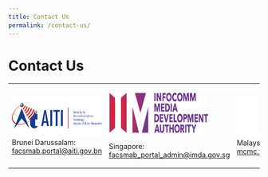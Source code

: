 ```yaml
---
title: Contact Us
permalink: /contact-us/
---
```

<div class="section-content">
   <h1>Contact Us</h1>
   <table>
      <tbody>
         <tr>
            <td>
               <p><img alt="" src="/assets/images/AITI_logo.png?h=84&amp;w=200&amp;la=en&amp;hash=939F7E98B837AFA1E9F56A2F75EA6E8C14B18388" style="float: left; height: 84px; width: 200px;"></p>
               <p style="text-align: left;">Brunei Darussalam:<br><a href="mailto:facsmab.portal@aiti.gov.bn">facsmab.portal@aiti.gov.bn</a></p>
            </td>
            <td>
               <p style="text-align: left;"><img alt="imda logo" src="/assets/images/IMDA_logo.png?h=52&amp;w=200&amp;la=en&amp;hash=B9E391DB1489A6829EF4B6EE4D2DA7538CD9226C" style="height: 84px; width: 200px;"></p>
               <p style="text-align: left;">Singapore:<br><a href="mailto:facsmab_portal_admin@imda.gov.sg">facsmab_portal_admin@imda.gov.sg</a></p>
            </td>
            <td style="text-align: left;"><img alt="" height="84" width="199" src="/assets/images/logo_mcmc.png?h=83&amp;w=199&amp;la=en&amp;hash=137557A94BA6684065619B67CD4F0FFA32B91380"><br>Malaysia: <br><a href="mailto:mcmc.facsmab@cmc.gov.my">mcmc.facsmab@cmc.gov.my</a></td>
         </tr>
      </tbody>
   </table>
</div>
